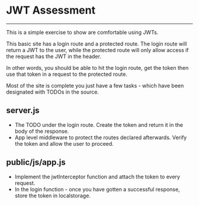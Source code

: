 # JWT Assessment
---
This is a simple exercise to show are comfortable using JWTs.

This basic site has a login route and a protected route.
The login route will return a JWT to the user, while the protected route
will only allow access if the request has the JWT in the header.

In other words, you should be able to hit the login route, get the token
then use that token in a request to the protected route.

Most of the site is complete you just have a few tasks - which have been
designated with TODOs in the source.

## server.js
- The TODO under the login route.  Create the token and return it in the body of the response.
- App level middleware to protect the routes declared afterwards.  Verify the token and allow the user to proceed.

## public/js/app.js
  - Implement the jwtInterceptor function and attach the token to every request.
  - In the login function - once you have gotten a successful response, store the token in localstorage.
